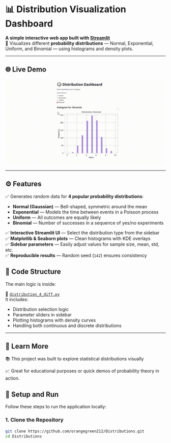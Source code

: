 # 📊 Distribution Visualization Dashboard

**A simple interactive web app built with [Streamlit](https://streamlit.io/)**  
🔬 Visualizes different **probability distributions** — Normal, Exponential, Uniform, and Binomial — using histograms and density plots.

---

## 🌐 Live Demo

<img src="https://github.com/orangegreen212/Distributions/blob/main/8%20day.gif?raw=true" width="700"/>

---

## ⚙️ Features

✅ Generates random data for **4 popular probability distributions**:
- **Normal (Gaussian)** — Bell-shaped, symmetric around the mean  
- **Exponential** — Models the time between events in a Poisson process  
- **Uniform** — All outcomes are equally likely  
- **Binomial** — Number of successes in a sequence of yes/no experiments  

✅ **Interactive Streamlit UI** — Select the distribution type from the sidebar  
✅ **Matplotlib & Seaborn plots** — Clean histograms with KDE overlays  
✅ **Sidebar parameters** — Easily adjust values for sample size, mean, std, etc.  
✅ **Reproducible results** — Random seed (`142`) ensures consistency  


## 🐍 Code Structure

The main logic is inside:

📄 [`distribution_4_diff.py`](distribution_4_diff.py)  
It includes:
- Distribution selection logic
- Parameter sliders in sidebar
- Plotting histograms with density curves
- Handling both continuous and discrete distributions

---

## 🧠 Learn More

📚 This project was built to explore statistical distributions visually

📈 Great for educational purposes or quick demos of probability theory in action.

## 🚀 Setup and Run

Follow these steps to run the application locally:

### 1. Clone the Repository

```bash
git clone https://github.com/orangegreen212/Distributions.git
cd Distributions
